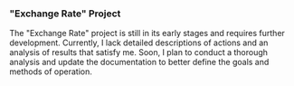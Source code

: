 ### "Exchange Rate" Project

The "Exchange Rate" project is still in its early stages and requires further development. Currently, I lack detailed descriptions of actions and an analysis of results that satisfy me. Soon, I plan to conduct a thorough analysis and update the documentation to better define the goals and methods of operation. 
